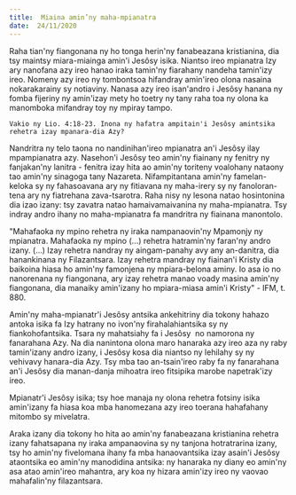 ```yaml
---
title:  Miaina amin’ny maha-mpianatra
date:  24/11/2020
---
```


Raha tian'ny fiangonana ny ho tonga herin'ny fanabeazana kristianina, dia tsy maintsy miara-miainga amin'i Jesôsy isika. Niantso ireo mpianatra Izy ary nanofana azy ireo hanao iraka tamin'ny fiarahany nandeha tamin'izy ireo. Nomeny azy ireo ny tombontsoa hifandray amin'ireo olona nasaina nokarakarainy sy notiaviny. Nanasa azy ireo isan'andro i Jesôsy hanana ny fomba fijeriny ny amin'izay mety ho toetry ny tany raha toa ny olona ka manomboka mifandray toy ny mpiray tampo.

`Vakio ny Lio. 4:18-23. Inona ny hafatra ampitain'i Jesôsy amintsika rehetra izay mpanara-dia Azy?`

Nandritra ny telo taona no nandinihan'ireo mpianatra an'i Jesôsy ilay mpampianatra azy. Nasehon'i Jesôsy teo amin'ny fiainany ny fenitry ny fanjakan'ny lanitra - fenitra izay hita ao amin'ny toriteny voalohany nataony tao amin'ny sinagoga tany Nazareta. Nifampitantana amin'ny famelan-keloka sy ny fahasoavana ary ny fitiavana ny maha-irery sy ny fanoloran-tena ary ny fiatrehana zava-tsarotra. Raha nisy ny lesona natao hosintonina dia izao izany: tsy zavatra natao hamaivamaivanina ny maha-mpianatra. Tsy indray andro ihany no maha-mpianatra fa mandritra ny fiainana manontolo.

"Mahafaoka ny mpino rehetra ny iraka nampanaovin'ny Mpamonjy ny mpianatra. Mahafaoka ny mpino (...) rehetra hatramin'ny faran'ny andro izany. (...) Izay rehetra nandray ny aingam-panahy avy any an-danitra, dia hanankinana ny Filazantsara. Izay rehetra mandray ny fiainan'i Kristy dia baikoina hiasa ho amin'ny famonjena ny mpiara-belona aminy. Io asa io no nanorenana ny fiangonana, ary izay rehetra manao voady masina amin'ny fiangonana, dia manaiky amin'izany ho mpiara-miasa amin'i Kristy" - IFM, t. 880.

Amin'ny maha-mpianatr'i Jesôsy antsika ankehitriny dia tokony hahazo antoka isika fa Izy hatrany no ivon'ny firahalahiantsika sy ny fiankohofantsika. Tsara ny mahatsiahy fa i Jesôsy  no namorona ny fanarahana Azy. Na dia nanintona olona maro hanaraka azy ireo aza ny raby tamin'izany andro izany, i Jesôsy kosa dia niantso ny lehilahy sy ny vehivavy hanara-dia Azy. Tsy mba tao an-tsain'ireo raby fa ny fanarahana an'i Jesôsy dia manan-danja mihoatra ireo fitsipika marobe napetrak'izy ireo.

Mpianatr'i Jesôsy isika; tsy hoe manaja ny olona rehetra fotsiny isika amin'izany fa hiasa koa mba hanomezana azy ireo toerana hahafahany mitombo sy mivelatra.

Araka izany dia tokony ho hita ao amin'ny fanabeazana kristianina rehetra izany fahatsapana ny iraka ampanaovina sy ny tanjona hotratrarina izany, tsy ho amin'ny fivelomana ihany fa mba hanaovantsika izay asain'i Jesôsy ataontsika eo amin'ny manodidina antsika: ny hanaraka ny diany eo amin'ny asa atao amin'ireo mahantra, ary koa ny hizara amin'izy ireo ny vaovao mahafalin'ny filazantsara.